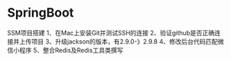 # SpringBoot
SSM项目搭建
1、在Mac上安装Git并测试SSH的连接
2、验证github是否正确连接并上传项目
3、升级jackson的版本，有2.9.0-》2.9.8
4、修改后台代码匹配微信小程序
5、整合Redis及Redis工具类撰写

